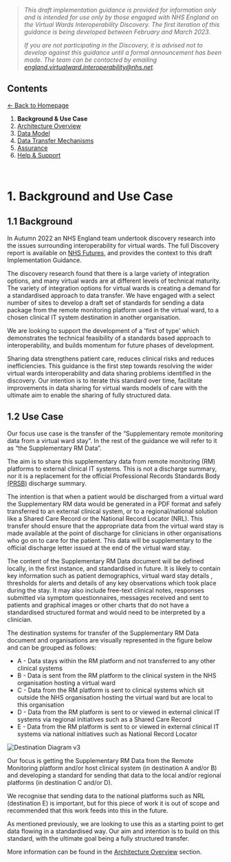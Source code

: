> *This draft implementation guidance is provided for information only and is intended for use only by those engaged with NHS England on the Virtual Wards Interoperability Discovery. The first iteration of this guidance is being developed between February and March 2023.* 
>
> *If you are not participating in the Discovery, it is advised not to develop against this guidance until a formal announcement has been made. The team can be contacted by emailing england.virtualward.interoperability@nhs.net.*


## Contents
[&larr; Back to Homepage](/README.md)
1. **Background & Use Case**
2. [Architecture Overview](/2_Architecture.md)
3. [Data Model](/3_Data_Model.md)
4. [Data Transfer Mechanisms](/4_Data_Transfer_Mechanisms.md)
5. [Assurance](/5_Assurance.md)
6. [Help & Support](/6_Support.md)

<br>

# 1. Background and Use Case

## 1.1 Background
In Autumn 2022 an NHS England team undertook discovery research into the issues surrounding interoperability for virtual wards. The full Discovery report is available on [NHS Futures](https://tinyurl.com/vw-interop), and provides the context to this draft Implementation Guidance. 

The discovery research found that there is a large variety of integration options, and many virtual wards are at different levels of technical maturity. The variety of integration options for virtual wards is creating a demand for a standardised approach to data transfer. We have engaged with a select number of sites to develop a draft set of standards for sending a data package from the remote monitoring platform used in the virtual ward, to a chosen clinical IT system destination in another organisation.

We are looking to support the development of a 'first of type' which demonstrates the technical feasibility of a standards based approach to interoperability, and builds momentum for future phases of development.

Sharing data strengthens patient care, reduces clinical risks and reduces inefficiencies. This guidance is the first step towards resolving the wider virtual wards interoperability and data sharing problems identified in the discovery. Our intention is to iterate this standard  over time, facilitate improvements in data sharing for virtual wards models of care with the ultimate aim to enable the sharing of fully structured data.

## 1.2 Use Case
Our focus use case is the transfer of the “Supplementary remote monitoring data from a virtual ward stay”. In the rest of the guidance we will refer to it as “the Supplementary RM Data”.

The aim is to share this supplementary data from remote monitoring (RM) platforms to external clinical IT systems. This is not a discharge summary, nor it is a replacement for the official Professional Records Standards Body [(PRSB)](https://theprsb.org/) discharge summary.

The intention is that when a patient would be discharged from a virtual ward the Supplementary RM data would be generated in a PDF format and safely transferred to an external clinical system, or to a regional/national solution like a Shared Care Record or the National Record Locator (NRL). This transfer should ensure that the appropriate data from the virtual ward stay is made available at the point of discharge for clinicians in other organisations who go on to care for the patient. This data will be supplementary to the official discharge letter issued at the end of the virtual ward stay.

The content of the Supplementary RM Data document will be defined locally, in the first instance, and standardised in future. It is likely to contain key information such as patient demographics, virtual ward stay details ,  thresholds for alerts and details of any key observations which took place during the stay. It may also include free-text clinical notes, responses submitted via symptom questionnaires, messages received and sent to patients and graphical images or other charts that do not have a standardised structured format and would need to be interpreted by a clinician.

The destination systems for transfer of the Supplementary RM Data document and organisations are visually represented in the figure below and can be grouped as follows:

- A - Data stays within the RM platform and not transferred to any other clinical systems
- B - Data is sent from the RM platform to the clinical system in the NHS organisation hosting a virtual ward
- C - Data from the RM platform is sent to clinical systems which sit outside the NHS organisation hosting the virtual ward but are local to this organisation
- D - Data from the RM platform is sent to or viewed in external clinical IT systems via regional initiatives such as a Shared Care Record
- E - Data from the RM platform is sent to or viewed in external clinical IT systems via national initiatives such as National Record Locator

![Destination Diagram v3](https://user-images.githubusercontent.com/122816374/215752949-8f801085-7dfc-4895-b640-ee0fbfe6dec9.png)

Our focus is getting the Supplementary RM Data from the Remote Monitoring platform and/or host clinical system (in destination A and/or B) and developing a standard for sending that data to the local and/or regional platforms (in destination C and/or D).

We recognise that sending data to the national platforms such as NRL (destination E) is important, but for this piece of work it is out of scope and recommended that this work feeds into this in the future.

As mentioned previously, we are looking to use this as a starting point to get data flowing in a standardised way. Our aim and intention is to build on this standard, with the ultimate goal being a fully structured transfer.

More information can be found in the [Architecture Overview](/2_Architecture.md) section.
